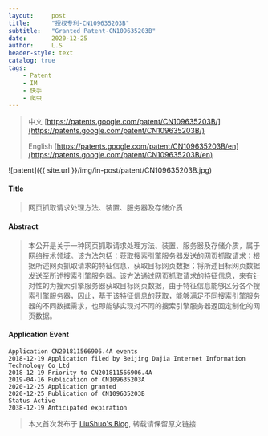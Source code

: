 ```yaml
---
layout:     post
title:      "授权专利-CN109635203B"
subtitle:   "Granted Patent-CN109635203B"
date:       2020-12-25
author:     L.S
header-style: text
catalog: true
tags:
    - Patent
    - IM
    - 快手
    - 爬虫
---
```

> 中文 [https://patents.google.com/patent/CN109635203B/](https://patents.google.com/patent/CN109635203B/)
>
> English [https://patents.google.com/patent/CN109635203B/en](https://patents.google.com/patent/CN109635203B/en)

![patent]({{ site.url }}/img/in-post/patent/CN109635203B.jpg)
#### Title
> 网页抓取请求处理方法、装置、服务器及存储介质











#### Abstract
> 本公开是关于一种网页抓取请求处理方法、装置、服务器及存储介质，属于网络技术领域。该方法包括：获取搜索引擎服务器发送的网页抓取请求；根据所述网页抓取请求的特征信息，获取目标网页数据；将所述目标网页数据发送至所述搜索引擎服务器。该方法通过网页抓取请求的特征信息，来有针对性的为搜索引擎服务器获取目标网页数据，由于特征信息能够区分各个搜索引擎服务器，因此，基于该特征信息的获取，能够满足不同搜索引擎服务器的不同数据需求，也即能够实现对不同的搜索引擎服务器返回定制化的网页数据。











#### Application Event
```
Application CN201811566906.4A events 
2018-12-19 Application filed by Beijing Dajia Internet Information Technology Co Ltd
2018-12-19 Priority to CN201811566906.4A
2019-04-16 Publication of CN109635203A
2020-12-25 Application granted
2020-12-25 Publication of CN109635203B
Status Active
2038-12-19 Anticipated expiration
```
> 本文首次发布于 [LiuShuo's Blog](https://liushuo.me), 
转载请保留原文链接.
